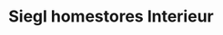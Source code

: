 ---
title: "Siegl homestores Interieur"
url: /rostock/siegl-homestores-interieur/
shop: Raumausstattung
---